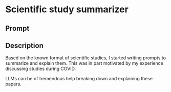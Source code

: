 # Scientific study summarizer

## Prompt

## Description
Based on the known format of scientific studies, I started writing prompts to summarize and explain them.
This was in part motivated by my experience discussing studies during COVID.

LLMs can be of tremendous help breaking down and explaining these papers.

